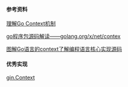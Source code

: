 

#### 参考资料

[理解Go Context机制](https://www.cnblogs.com/zhangboyu/p/7456606.html)

[go程序包源码解读——golang.org/x/net/contex](https://studygolang.com/articles/5131)

[图解Go语言的context了解编程语言核心实现源码](https://www.cnblogs.com/buyicoding/p/12155169.html)


#### 优秀实现

[gin.Context](https://godoc.org/github.com/gin-gonic/gin#Context)
